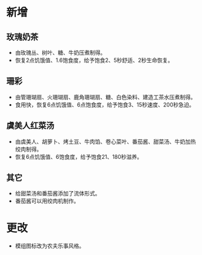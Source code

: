 # 新增

## 玫瑰奶茶

- 由玫瑰丛、树叶、糖、牛奶压煮制得。
- 恢复2点饥饿值、1.6饱食度，给予饱食2、5秒舒适、2秒生命恢复。

## 珊彩

- 由管珊瑚扇、火珊瑚扇、鹿角珊瑚扇、糖、白色染料、建造工茶水压煮制得。
- 食用快，恢复6点饥饿值、6点饱食度，给予饱食3、15秒速度、200秒急迫。

## 虞美人红菜汤

- 由虞美人、胡萝卜、烤土豆、牛肉馅、卷心菜叶、番茄酱、甜菜汤、牛奶加热绞肉制得。
- 恢复6点饥饿值、6饱食度，给予饱食21、180秒滋养。

## 其它

- 给甜菜汤和番茄酱添加了流体形式。
- 番茄酱可以用绞肉机制作。

# 更改

- 模组图标改为农夫乐事风格。